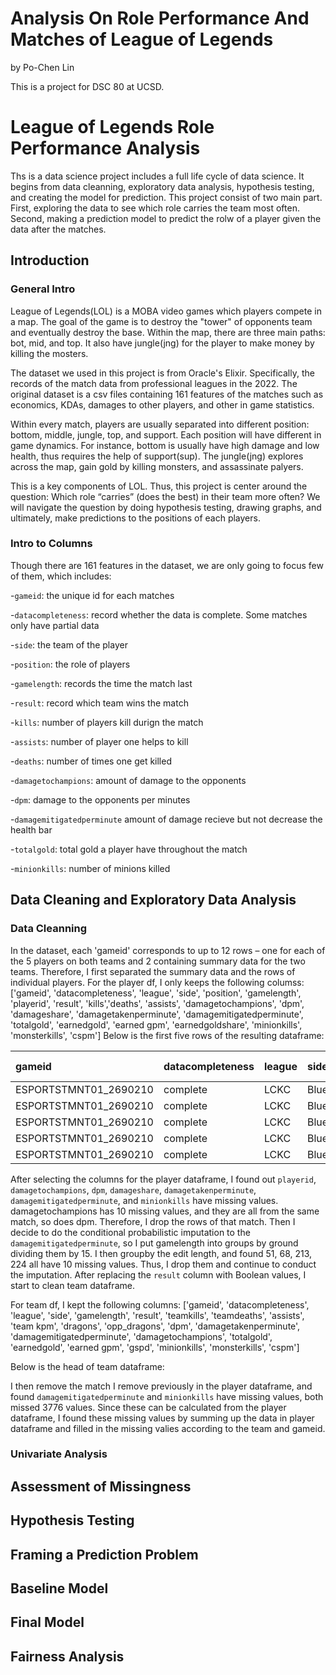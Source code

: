 # Analysis On Role Performance And Matches of League of Legends

by Po-Chen Lin

This is a project for DSC 80 at UCSD.

# League of Legends Role Performance Analysis

Ths is a data science project includes a full life cycle of data science. It begins from data cleanning, exploratory data analysis, hypothesis testing, and creating the model for prediction. This project consist of two main part. First, exploring the data to see which role carries the team most often. Second, making a prediction model to predict the rolw of a player given the data after the matches.

## Introduction

### General Intro
League of Legends(LOL) is a MOBA video games which players compete in a map. The goal of the game is to destroy the "tower" of opponents team and eventually destroy the base. Within the map, there are three main paths: bot, mid, and top. It also have jungle(jng) for the player to make money by killing the mosters. 

The dataset we used in this project is from Oracle's Elixir. Specifically, the records of the match data from professional leagues in the 2022. The original dataset is a csv files containing 161 features of the matches such as economics, KDAs, damages to other players, and other in game statistics.

Within every match, players are usually separated into different position: bottom, middle, jungle, top, and support. Each position will have different in game dynamics. For instance, bottom is usually have high damage and low health, thus requires the help of support(sup). The jungle(jng) explores across the map, gain gold by killing monsters, and assassinate palyers. 

This is a key components of LOL. Thus, this project is center around the question: Which role “carries” (does the best) in their team more often? We will navigate the question by doing hypothesis testing, drawing graphs, and ultimately, make predictions to the positions of each players.

### Intro to Columns
Though there are 161 features in the dataset, we are only going to focus few of them, which includes:

-`gameid`: the unique id for each matches

-`datacompleteness`: record whether the data is complete. Some matches only have partial data

-`side`: the team of the player

-`position`: the role of players

-`gamelength`: records the time the match last

-`result`: record which team wins the match

-`kills`: number of players kill durign the match

-`assists`: number of player one helps to kill

-`deaths`: number of times one get killed

-`damagetochampions`: amount of damage to the opponents

-`dpm`: damage to the opponents per minutes

-`damagemitigatedperminute` amount of damage recieve but not decrease the health bar

-`totalgold`: total gold a player have throughout the match

-`minionkills`: number of minions killed


## Data Cleaning and Exploratory Data Analysis

### Data Cleanning
In the dataset, each 'gameid' corresponds to up to 12 rows – one for each of the 5 players on both teams and 2 containing summary data for the two teams. Therefore, I first separated the summary data and the rows of individual players. For the player df, I only keeps the following columss: ['gameid', 'datacompleteness', 'league', 'side', 'position', 'gamelength', 'playerid',
                            'result', 'kills','deaths', 'assists', 'damagetochampions', 'dpm', 'damageshare', 'damagetakenperminute', 
                            'damagemitigatedperminute', 'totalgold', 'earnedgold', 'earned gpm', 'earnedgoldshare', 'minionkills', 
                            'monsterkills', 'cspm']
Below is the first five rows of the resulting dataframe:

| gameid                | datacompleteness   | league   | side   | position   |   gamelength | playerid                                  | result   |   kills |   deaths |   assists |   damagetochampions |     dpm |   damageshare |   damagetakenperminute |   damagemitigatedperminute |   totalgold |   earnedgold |   earned gpm |   earnedgoldshare |   minionkills |   monsterkills |   cspm |   edit_length |
|:----------------------|:-------------------|:---------|:-------|:-----------|-------------:|:------------------------------------------|:---------|--------:|---------:|----------:|--------------------:|--------:|--------------:|-----------------------:|---------------------------:|------------:|-------------:|-------------:|------------------:|--------------:|---------------:|-------:|--------------:|
| ESPORTSTMNT01_2690210 | complete           | LCKC     | Blue   | top        |         1713 | oe:player:38e0af7278d6769d0c81d7c4b47ac1e | False    |       2 |        3 |         2 |               15768 | 552.294 |     0.278784  |               1072.4   |                    777.793 |       10934 |         7164 |      250.928 |          0.253859 |           220 |             11 | 8.0911 |           114 |
| ESPORTSTMNT01_2690210 | complete           | LCKC     | Blue   | jng        |         1713 | oe:player:637ed20b1e41be1c51bd1a4cb211357 | False    |       2 |        5 |         6 |               11765 | 412.084 |     0.208009  |                944.273 |                    650.158 |        9138 |         5368 |      188.021 |          0.19022  |            33 |            115 | 5.1839 |           114 |
| ESPORTSTMNT01_2690210 | complete           | LCKC     | Blue   | mid        |         1713 | oe:player:d1ae0e2f9f3ac1e0e0cdcb86504ca77 | False    |       2 |        2 |         3 |               14258 | 499.405 |     0.252086  |                581.646 |                    227.776 |        9715 |         5945 |      208.231 |          0.210665 |           177 |             16 | 6.7601 |           114 |
| ESPORTSTMNT01_2690210 | complete           | LCKC     | Blue   | bot        |         1713 | oe:player:998b3e49b01ecc41eacc392477a98cf | False    |       2 |        4 |         2 |               11106 | 389.002 |     0.196358  |                463.853 |                    218.879 |       10605 |         6835 |      239.405 |          0.242201 |           208 |             18 | 7.9159 |           114 |
| ESPORTSTMNT01_2690210 | complete           | LCKC     | Blue   | sup        |         1713 | oe:player:e9741b3a238723ea6380ef2113fae63 | False    |       1 |        5 |         6 |                3663 | 128.301 |     0.0647631 |                475.026 |                    490.123 |        6678 |         2908 |      101.856 |          0.103054 |            42 |              0 | 1.4711 |           114 |


After selecting the columns for the player dataframe, I found out `playerid`, `damagetochampions`, `dpm`, `damageshare`, `damagetakenperminute`, `damagemitigatedperminute`, and `minionkills` have missing values. damagetochampions has 10 missing values, and they are all from the same match, so does dpm. Therefore, I drop the rows of that match. Then I decide to do the conditional probabilistic imputation to the `damagemitigatedperminute`, so I put gamelength into groups by ground dividing them by 15. I then groupby the edit length, and found 51, 68, 213, 224 all have 10 missing values. Thus, I drop them and continue to conduct the imputation. After replacing the `result` column with Boolean values, I start to clean team dataframe.

For team df, I kept the following columns: ['gameid', 'datacompleteness', 'league', 'side', 'gamelength', 'result', 'teamkills', 'teamdeaths', 'assists',
                   'team kpm', 'dragons', 'opp_dragons', 'dpm', 'damagetakenperminute', 'damagemitigatedperminute',
                  'damagetochampions', 'totalgold', 'earnedgold', 'earned gpm', 'gspd', 'minionkills', 'monsterkills', 'cspm']

Below is the head of team dataframe:


I then remove the match I remove previously in the player dataframe, and found `damagemitigatedperminute` and `minionkills` have missing values, both missed 3776 values. Since these can be calculated from the player dataframe, I found these missing values by summing up the data in player dataframe and filled in the missing valies according to the team and gameid.


### Univariate Analysis




## Assessment of Missingness

## Hypothesis Testing

## Framing a Prediction Problem

## Baseline Model

## Final Model

## Fairness Analysis

